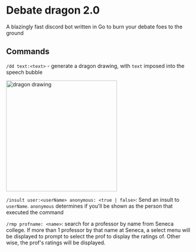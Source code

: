 # Debate dragon 2.0

A blazingly fast discord bot written in Go to burn your debate foes to the ground

## Commands


`/dd text:<text>` - generate a dragon drawing, with `text` imposed into the speech bubble

<img src="media/img/dragon_drawing.png" alt="dragon drawing" width="300">

`/insult user:<userName> anonymous: <true | false>`: Send an insult to `userName`. `anonymous` determines if you'll be shown as the person that executed the command

`/rmp profname: <name>`: search for a professor by name from Seneca college. If more than 1 professor by that name at Seneca, a select menu will be displayed to prompt to select the prof to display the ratings of. Other wise, the prof's ratings will be displayed.

